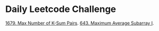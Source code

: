 # Daily Leetcode Challenge

[1679. Max Number of K-Sum Pairs](https://leetcode.com/problems/max-number-of-k-sum-pairs).
[643. Maximum Average Subarray I](https://leetcode.com/problems/maximum-average-subarray-i).
